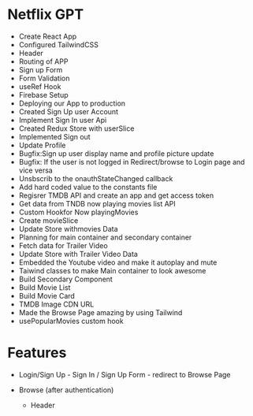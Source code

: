 # Netflix GPT

- Create React App
- Configured TailwindCSS
- Header
- Routing of APP
- Sign up Form
- Form Validation
- useRef Hook
- Firebase Setup
- Deploying our App to production
- Created  Sign Up user Account
- Implement Sign In  user Api
- Created Redux Store with userSlice
- Implemented Sign out
- Update Profile
- Bugfix:Sign up user display name and profile picture update
- Bugfix: If the user is not logged in Redirect/browse to Login page and vice versa
- Unsbscrib to the onauthStateChanged callback
- Add hard coded value to the constants file
- Regisrer TMDB API and create an app and get access token
- Get data from TNDB now playing movies list API
- Custom Hookfor Now playingMovies
- Create movieSlice
- Update Store withmovies Data
- Planning for main container and secondary container
- Fetch data for Trailer Video
- Update Store with Trailer Video Data
- Embedded the Youtube video and make it autoplay and mute
- Taiwind classes to make Main container to look awesome
- Build Secondary Component
- Build Movie List
- Build Movie Card
- TMDB Image  CDN URL
- Made the Browse Page amazing by using Tailwind
- usePopularMovies custom hook

# Features

- Login/Sign Up
      - Sign In / Sign Up Form
      - redirect to Browse Page

- Browse (after authentication)
    - Header